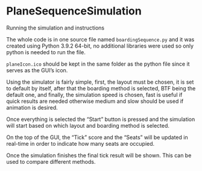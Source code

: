 # PlaneSequenceSimulation





Running the simulation and instructions

The whole code is in one source file named `boardingSequence.py` and it was created using Python 3.9.2 64-bit, no additional libraries were used so only python is needed to run the file. 

`planeIcon.ico` should be kept in the same folder as the python file since it serves as the GUI’s icon. 

Using the simulator is fairly simple, first, the layout must be chosen, it is set to default by itself, after that the boarding method is selected, BTF being the default one, and finally, the simulation speed is chosen, fast is useful if quick results are needed otherwise medium and slow should be used if animation is desired. 

Once everything is selected the “Start” button is pressed and the simulation will start based on which layout and boarding method is selected.

On the top of the GUI, the “Tick” score and the “Seats” will be updated in real-time in order to indicate how many seats are occupied. 

Once the simulation finishes the final tick result will be shown. This can be used to compare different methods. 
